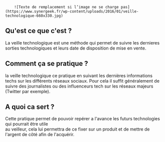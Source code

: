 		![Texte de remplacement si l’image ne se charge pas](https://www.synergeek.fr/wp-content/uploads/2016/01/veille-technologique-660x330.jpg)
   ## Qu'est ce que c'est ?

La veille technologique est une méthode qui permet de suivre les dernieres sorties technologiques
et leurs date de disposition de mise en vente.  

   ## Comment ça se pratique ?

la veille technologique ce pratique en suivant les dernières informations techs sur les différents
réseaux sociaux. Pour cela il suffit généralement de suivre des journalistes ou des influenceurs
tech sur les réseaux majeurs (Twitter par exemple).  


   ## A quoi ca sert ?
Cette pratique permet de pouvoir repérer a l'avance les futurs technologies qui pourrait être utile  
au veilleur, cela lui permettra de ce fixer sur un produit et de mettre de l'argent de côté afin de l'acquérir.  

